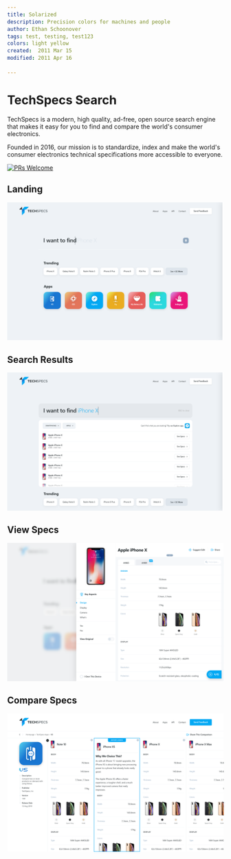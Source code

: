 ```yaml
---
title: Solarized
description: Precision colors for machines and people
author: Ethan Schoonover
tags: test, testing, test123
colors: light yellow
created:  2011 Mar 15
modified: 2011 Apr 16

---
```


# TechSpecs Search

TechSpecs is a modern, high quality, ad-free, open source search engine that makes it easy for you to find and compare the world's consumer electronics.

Founded in 2016, our mission is to standardize, index and make the world's consumer electronics technical specifications more accessible to everyone.


[![PRs Welcome](https://img.shields.io/badge/PRs-welcome-brightgreen.svg?style=flat-square)](http://makeapullrequest.com)

## Landing
![Alt text](https://github.com/techspecs/search/blob/staging/Images/1.00%20Homepage.png "Optional Title")

## Search Results
![Alt text](https://github.com/techspecs/search/blob/staging/Images/1.02%20Search%20-%20Typed.png "Optional Title")

## View Specs
![Alt text](https://github.com/techspecs/search/blob/staging/Images/2.00%20Specs%20Slider%402x.png "Optional Title")

## Compare Specs
![Alt text](https://github.com/techspecs/search/blob/staging/Images/3.10%20Apps%20-%20Versus%20-%20VS%402x.png "Optional Title")



